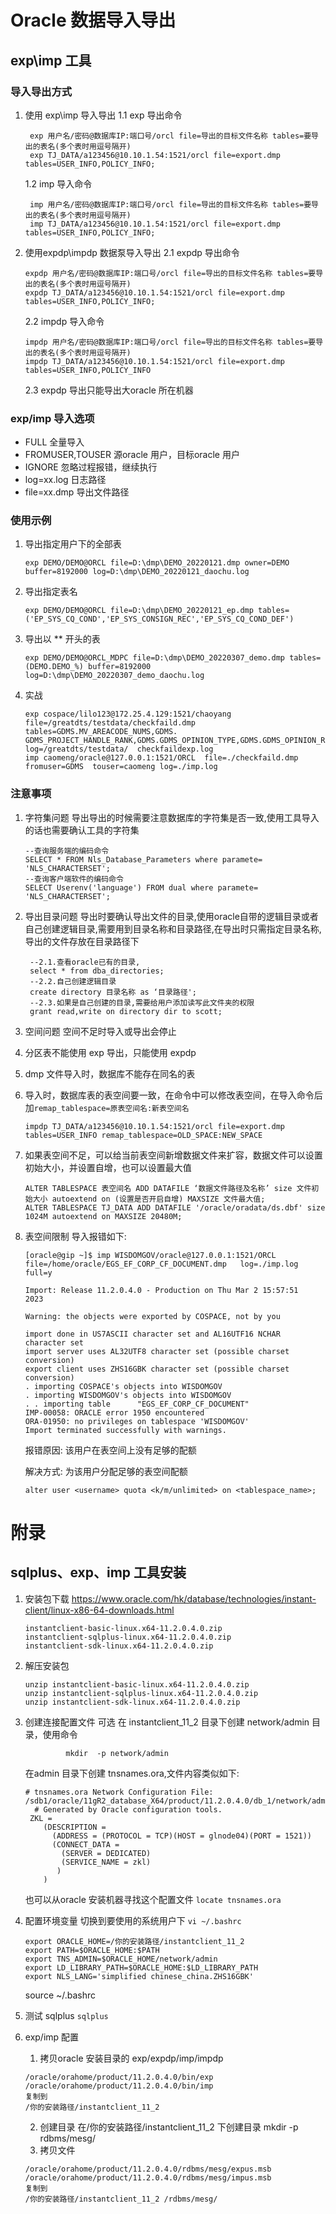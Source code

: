 # Oracle 数据导入导出

## exp\imp 工具


### 导入导出方式
1. 使用 exp\imp 导入导出
   1.1 exp 导出命令
   ```
    exp 用户名/密码@数据库IP:端口号/orcl file=导出的目标文件名称 tables=要导出的表名(多个表时用逗号隔开)
    exp TJ_DATA/a123456@10.10.1.54:1521/orcl file=export.dmp tables=USER_INFO,POLICY_INFO;
   ```
   1.2 imp 导入命令
   ```
    imp 用户名/密码@数据库IP:端口号/orcl file=导出的目标文件名称 tables=要导出的表名(多个表时用逗号隔开)
    imp TJ_DATA/a123456@10.10.1.54:1521/orcl file=export.dmp tables=USER_INFO,POLICY_INFO;
   ```

   
2. 使用expdp\impdp 数据泵导入导出
    2.1 expdp 导出命令
    ```
    expdp 用户名/密码@数据库IP:端口号/orcl file=导出的目标文件名称 tables=要导出的表名(多个表时用逗号隔开)
    expdp TJ_DATA/a123456@10.10.1.54:1521/orcl file=export.dmp tables=USER_INFO,POLICY_INFO;
    ```
    2.2 impdp 导入命令
    ```
    impdp 用户名/密码@数据库IP:端口号/orcl file=导出的目标文件名称 tables=要导出的表名(多个表时用逗号隔开)
    impdp TJ_DATA/a123456@10.10.1.54:1521/orcl file=export.dmp tables=USER_INFO,POLICY_INFO
    ```
    2.3 expdp 导出只能导出大oracle 所在机器

### exp/imp 导入选项
+ FULL 全量导入
+ FROMUSER,TOUSER   源oracle 用户，目标oracle 用户
+ IGNORE 忽略过程报错，继续执行
+ log=xx.log    日志路径
+ file=xx.dmp   导出文件路径


   
### 使用示例
1. 导出指定用户下的全部表
    ```
    exp DEMO/DEMO@ORCL file=D:\dmp\DEMO_20220121.dmp owner=DEMO buffer=8192000 log=D:\dmp\DEMO_20220121_daochu.log
    ```
2. 导出指定表名
    ```
    exp DEMO/DEMO@ORCL file=D:\dmp\DEMO_20220121_ep.dmp tables=('EP_SYS_CQ_COND','EP_SYS_CONSIGN_REC','EP_SYS_CQ_COND_DEF') 
    ```
3. 导出以 ** 开头的表
    ```
    exp DEMO/DEMO@ORCL_MDPC file=D:\dmp\DEMO_20220307_demo.dmp tables=(DEMO.DEMO_%) buffer=8192000 log=D:\dmp\DEMO_20220307_demo_daochu.log
    ```
4. 实战 
     ```
    exp cospace/lilo123@172.25.4.129:1521/chaoyang file=/greatdts/testdata/checkfaild.dmp tables=GDMS.MV_AREACODE_NUMS,GDMS. GDMS_PROJECT_HANDLE_RANK,GDMS.GDMS_OPINION_TYPE,GDMS.GDMS_OPINION_RESULT,GDMS.GDMS_OPINION_COMEFORM log=/greatdts/testdata/  checkfaildexp.log 
    imp caomeng/oracle@127.0.0.1:1521/ORCL  file=./checkfaild.dmp fromuser=GDMS  touser=caomeng log=./imp.log 
    ```


### 注意事项
1. 字符集问题
   导出导出的时候需要注意数据库的字符集是否一致,使用工具导入的话也需要确认工具的字符集
    ```
    --查询服务端的编码命令
    SELECT * FROM Nls_Database_Parameters where paramete= 'NLS_CHARACTERSET';
    --查询客户端软件的编码命令
    SELECT Userenv('language') FROM dual where paramete= 'NLS_CHARACTERSET';
    ```
2. 导出目录问题
   导出时要确认导出文件的目录,使用oracle自带的逻辑目录或者自己创建逻辑目录,需要用到目录名称和目录路径,在导出时只需指定目录名称,导出的文件存放在目录路径下
   ```
    --2.1.查看oracle已有的目录,
    select * from dba_directories;
    --2.2.自己创建逻辑目录
    create directory 目录名称 as ‘目录路径';
    --2.3.如果是自己创建的目录,需要给用户添加读写此文件夹的权限
    grant read,write on directory dir to scott;
   ```
3. 空间问题
   空间不足时导入或导出会停止

4. 分区表不能使用 exp 导出，只能使用 expdp
5. dmp 文件导入时，数据库不能存在同名的表
6. 导入时，数据库表的表空间要一致，在命令中可以修改表空间，在导入命令后加`remap_tablespace=原表空间名:新表空间名`
    ```
    impdp TJ_DATA/a123456@10.10.1.54:1521/orcl file=export.dmp tables=USER_INFO remap_tablespace=OLD_SPACE:NEW_SPACE
    ```
7. 如果表空间不足，可以给当前表空间新增数据文件来扩容，数据文件可以设置初始大小，并设置自增，也可以设置最大值
    ```
    ALTER TABLESPACE 表空间名 ADD DATAFILE ‘数据文件路径及名称’ size 文件初始大小 autoextend on (设置是否开启自增) MAXSIZE 文件最大值;
    ALTER TABLESPACE TJ_DATA ADD DATAFILE '/oracle/oradata/ds.dbf' size 1024M autoextend on MAXSIZE 20480M;
    ```
8. 表空间限制
    导入报错如下:
    ```
    [oracle@gip ~]$ imp WISDOMGOV/oracle@127.0.0.1:1521/ORCL file=/home/oracle/EGS_EF_CORP_CF_DOCUMENT.dmp   log=./imp.log full=y 

    Import: Release 11.2.0.4.0 - Production on Thu Mar 2 15:57:51   2023

    Warning: the objects were exported by COSPACE, not by you

    import done in US7ASCII character set and AL16UTF16 NCHAR   character set
    import server uses AL32UTF8 character set (possible charset     conversion)
    export client uses ZHS16GBK character set (possible charset     conversion)
    . importing COSPACE's objects into WISDOMGOV
    . importing WISDOMGOV's objects into WISDOMGOV
    . . importing table      "EGS_EF_CORP_CF_DOCUMENT"
    IMP-00058: ORACLE error 1950 encountered
    ORA-01950: no privileges on tablespace 'WISDOMGOV'
    Import terminated successfully with warnings.
    ```
    报错原因: 该用户在表空间上没有足够的配额

    解决方式: 为该用户分配足够的表空间配额
    ```
    alter user <username> quota <k/m/unlimited> on <tablespace_name>;
    ```



# 附录
## sqlplus、exp、imp 工具安装
1. 安装包下载
    https://www.oracle.com/hk/database/technologies/instant-client/linux-x86-64-downloads.html
    ```
    instantclient-basic-linux.x64-11.2.0.4.0.zip
    instantclient-sqlplus-linux.x64-11.2.0.4.0.zip
    instantclient-sdk-linux.x64-11.2.0.4.0.zip
    ```
2. 解压安装包
    ```
    unzip instantclient-basic-linux.x64-11.2.0.4.0.zip
    unzip instantclient-sqlplus-linux.x64-11.2.0.4.0.zip
    unzip instantclient-sdk-linux.x64-11.2.0.4.0.zip
    ```
3. 创建连接配置文件
    可选
    在 instantclient_11_2 目录下创建 network/admin 目录，使用命令
    ```
             mkdir  -p network/admin
    ```
    在admin 目录下创建 tnsnames.ora,文件内容类似如下:
    ```
    # tnsnames.ora Network Configuration File: /sdb1/oracle/11gR2_database_X64/product/11.2.0.4.0/db_1/network/admin/tnsnames.ora  
      # Generated by Oracle configuration tools.  
     ZKL =  
        (DESCRIPTION =  
          (ADDRESS = (PROTOCOL = TCP)(HOST = glnode04)(PORT = 1521))  
          (CONNECT_DATA =  
            (SERVER = DEDICATED)  
            (SERVICE_NAME = zkl)  
           )  
        )  
    ```
    也可以从oracle 安装机器寻找这个配置文件
    `locate tnsnames.ora`

4. 配置环境变量
   切换到要使用的系统用户下
   `vi ~/.bashrc`
    ```
    export ORACLE_HOME=/你的安装路径/instantclient_11_2  
    export PATH=$ORACLE_HOME:$PATH  
    export TNS_ADMIN=$ORACLE_HOME/network/admin  
    export LD_LIBRARY_PATH=$ORACLE_HOME:$LD_LIBRARY_PATH   
    export NLS_LANG='simplified chinese_china.ZHS16GBK'  
    ```
    source ~/.bashrc

5. 测试 sqlplus
   `sqlplus`
6. exp/imp 配置
   1. 拷贝oracle 安装目录的 exp/expdp/imp/impdp
    ```
    /oracle/orahome/product/11.2.0.4.0/bin/exp
    /oracle/orahome/product/11.2.0.4.0/bin/imp
    复制到
    /你的安装路径/instantclient_11_2
    ```
   2. 创建目录
    在/你的安装路径/instantclient_11_2 下创建目录
    mkdir -p rdbms/mesg/
   3. 拷贝文件 
    ```
    /oracle/orahome/product/11.2.0.4.0/rdbms/mesg/expus.msb
    /oracle/orahome/product/11.2.0.4.0/rdbms/mesg/impus.msb
    复制到
    /你的安装路径/instantclient_11_2 /rdbms/mesg/
    ```
